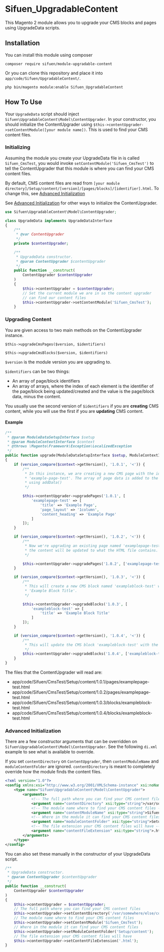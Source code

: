# Sifuen_UpgradableContent

This Magento 2 module allows you to upgrade your CMS blocks and pages using UpgradeData scripts.

## Installation

You can install this module using composer

```
composer require sifuen/module-upgradable-content
```

Or you can clone this repository and place it into `app/code/Sifuen/UpgradableContent/`.

```
php bin/magento module:enable Sifuen_UpgradableContent
```

## How To Use

Your `UpgradeData` script should inject `Sifuen\UpgradableContent\Model\ContentUpgrader`. In your constructor, you
should initialize the ContentUpgrader using `$this->contentUpgrader->setContentModule([your module name])`. This is used
to find your CMS content files.

### Initializing

Assuming the module you create your UpgradeData file in is called `Sifuen_CmsTest`, you would invoke
`setContentModule('Sifuen_CmsTest')` to tell the ContentUpgrader that this module is where you can find your CMS
content files.

By default, CMS content files are read from `[your module directory]/Setup/content/[version]/[pages/blocks]/[identifier].html`.
To change this, see [Advanced Initialization](#advanced-initialization)

See [Advanced Initialization](#advanced-initialization) for other ways to initialize the ContentUpgrader.

```php
use Sifuen\UpgradableContent\Model\ContentUpgrader;

class UpgradeData implements UpgradeDataInterface
{
    /**
     * @var ContentUpgrader
     */
    private $contentUpgrader;

    /**
     * UpgradeData constructor.
     * @param ContentUpgrader $contentUpgrader
     */
    public function __construct(
        ContentUpgrader $contentUpgrader
    )
    {
        $this->contentUpgrader = $contentUpgrader;
        // Set the current module we are in so the content upgrader
        // can find our content files
        $this->contentUpgrader->setContentModule('Sifuen_CmsTest');
    }
``` 

### Upgrading Content

You are given access to two main methods on the ContentUpgrader instance.

`$this->upgradeCmsPages($version, $identifiers)`

`$this->upgradeCmsBlocks($version, $identifiers)`

`$version` is the module version you are upgrading to.

`$identifiers` can be two things:
* An array of page/block identifiers
* An array of arrays, where the index of each element is the identifier of the page/block being updated/created and the
value is the page/block data, minus the content.


You usually use the second version of `$identifiers` if you are **creating** CMS content, while you will use the first
if you are **updating** CMS content.


#### Example

```php
/**
 * @param ModuleDataSetupInterface $setup
 * @param ModuleContextInterface $context
 * @throws \Magento\Framework\Exception\LocalizedException
 */
public function upgrade(ModuleDataSetupInterface $setup, ModuleContextInterface $context)
{
    if (version_compare($context->getVersion(), '1.0.1', '<')) {
        /**
         * In this instance, we are creating a new CMS page with the identifier
         * 'example-page-test'. The array of page data is added to the Page model
         * using addData()
         */

        $this->contentUpgrader->upgradePages('1.0.1', [
            'examplepage-test' => [
                'title' => 'Example Page',
                'page_layout' => '1column',
                'content_heading' => 'Example Page'
            ]
        ]);
    }

    if (version_compare($context->getVersion(), '1.0.2', '<')) {
        /**
         * Now we're upgrading an existing page named 'examplepage-test'. Only
         * the content will be updated to what the HTML file contains.
         */

        $this->contentUpgrader->upgradePages('1.0.2', ['examplepage-test']);
    }

    if (version_compare($context->getVersion(), '1.0.3', '<')) {
        /**
         * This will create a new CMS block named 'exampleblock-test' with the title
         * 'Example Block Title'.
         */

        $this->contentUpgrader->upgradeBlocks('1.0.3', [
            'exampleblock-test' => [
                'title' => 'Example Block Title'
            ]
        ]);
    }

    if (version_compare($context->getVersion(), '1.0.4', '<')) {
        /**
         * This will update the CMS block 'exampleblock-test' with the newest content from the HTML file
         */
        $this->contentUpgrader->upgradeBlocks('1.0.4', ['exampleblock-test']);
    }
}
```

The files that the ContentUpgrader will read are:

* app/code/Sifuen/CmsTest/Setup/content/1.0.1/pages/examplepage-test.html
* app/code/Sifuen/CmsTest/Setup/content/1.0.2/pages/examplepage-test.html
* app/code/Sifuen/CmsTest/Setup/content/1.0.3/blocks/exampleblock-test.html
* app/code/Sifuen/CmsTest/Setup/content/1.0.4/blocks/exampleblock-test.html

### Advanced Initialization

There are a few constructor arguments that can be overridden on `Sifuen\UpgradableContent\Model\ContentUpgrader`. See
the following `di.xml` example to see what is available to override. 

If you set `contentDirectory` on `ContentUpgrader`, then `contentModuleName` and `moduleContentFolder` are ignored.
`contentDirectory` is meant to completely override how the module finds the content files. 

```xml
<?xml version="1.0"?>
<config xmlns:xsi="http://www.w3.org/2001/XMLSchema-instance" xsi:noNamespaceSchemaLocation="urn:magento:framework:ObjectManager/etc/config.xsd">
    <type name="Sifuen\UpgradableContent\Model\ContentUpgrader">
        <arguments>
            <!-- The full path where you can find your CMS content files -->
            <argument name="contentDirectory" xsi:type="string">/var/somewhere/else/completely</argument>
            <!-- The module name where to find your CMS content files -->
            <argument name="contentModuleName" xsi:type="string">Sifuen_ModuleName</argument>
            <!-- Where in the module it can find your CMS content files -->
            <argument name="moduleContentFolder" xsi:type="string">Setup/content</argument>
            <!-- The file extension your CMS content files will have -->
            <argument name="contentFileExtension" xsi:type="string">.html</argument>
        </arguments>
    </type>
</config>
```

You can also set these manually in the constructor of your UpgradeData script.

```php
/**
 * UpgradeData constructor.
 * @param ContentUpgrader $contentUpgrader
 */
public function __construct(
    ContentUpgrader $contentUpgrader
)
{
    $this->contentUpgrader = $contentUpgrader;
    // The full path where you can find your CMS content files
    $this->contentUpgrader->setContentDirectory('/var/somewhere/else/completely');
    // The module name where to find your CMS content files
    $this->contentUpgrader->setContentModule('Sifuen_CmsTest');
    // Where in the module it can find your CMS content files
    $this->contentUpgrader->setModuleContentFolder('Setup/content');
    // The file extension your CMS content files will have
    $this->contentUpgrader->setContentFileExtension('.html');
}
```